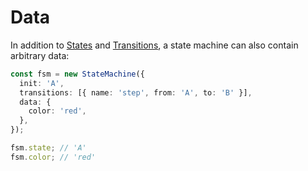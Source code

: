 # Data

In addition to [States](states-and-transitions.md) and [Transitions](states-and-transitions.md), a state machine can
also contain arbitrary data:

```typescript
const fsm = new StateMachine({
  init: 'A',
  transitions: [{ name: 'step', from: 'A', to: 'B' }],
  data: {
    color: 'red',
  },
});

fsm.state; // 'A'
fsm.color; // 'red'
```
